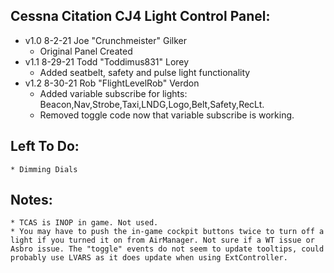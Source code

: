 ## Cessna Citation CJ4 Light Control Panel:
- v1.0 8-2-21 Joe "Crunchmeister" Gilker
	- Original Panel Created
- v1.1 8-29-21 Todd "Toddimus831" Lorey 
	- Added seatbelt, safety and pulse light functionality
- v1.2 8-30-21 Rob "FlightLevelRob" Verdon	
	- Added variable subscribe for lights: Beacon,Nav,Strobe,Taxi,LNDG,Logo,Belt,Safety,RecLt. 
	- Removed toggle code now that variable subscribe is working.
	
## Left To Do:
	* Dimming Dials
	
## Notes:
	* TCAS is INOP in game. Not used.
	* You may have to push the in-game cockpit buttons twice to turn off a light if you turned it on from AirManager. Not sure if a WT issue or Asbro issue. The "toggle" events do not seem to update tooltips, could probably use LVARS as it does update when using ExtController.

	
